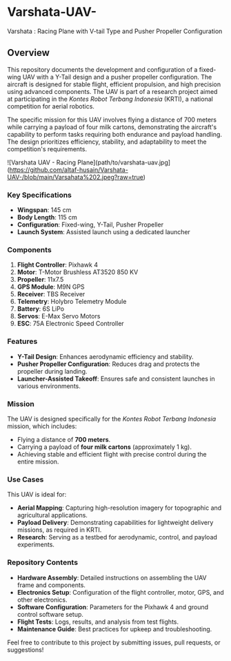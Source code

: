# Varshata-UAV-
Varshata : Racing Plane with V-tail Type and Pusher Propeller Configuration

## Overview
This repository documents the development and configuration of a fixed-wing UAV with a Y-Tail design and a pusher propeller configuration. The aircraft is designed for stable flight, efficient propulsion, and high precision using advanced components. The UAV is part of a research project aimed at participating in the *Kontes Robot Terbang Indonesia* (KRTI), a national competition for aerial robotics. 

The specific mission for this UAV involves flying a distance of 700 meters while carrying a payload of four milk cartons, demonstrating the aircraft's capability to perform tasks requiring both endurance and payload handling. The design prioritizes efficiency, stability, and adaptability to meet the competition's requirements.

![Varshata UAV - Racing Plane](path/to/varshata-uav.jpg](https://github.com/altaf-husain/Varshata-UAV-/blob/main/Varsahata%202.jpeg?raw=true)

### Key Specifications
- **Wingspan**: 145 cm  
- **Body Length**: 115 cm  
- **Configuration**: Fixed-wing, Y-Tail, Pusher Propeller  
- **Launch System**: Assisted launch using a dedicated launcher  

### Components
1. **Flight Controller**: Pixhawk 4   
2. **Motor**: T-Motor Brushless AT3520 850 KV  
3. **Propeller**: 11x7.5  
4. **GPS Module**: M9N GPS  
5. **Receiver**: TBS Receiver  
6. **Telemetry**: Holybro Telemetry Module  
7. **Battery**: 6S LiPo  
8. **Servos**: E-Max Servo Motors  
9. **ESC**: 75A Electronic Speed Controller  

### Features
- **Y-Tail Design**: Enhances aerodynamic efficiency and stability.  
- **Pusher Propeller Configuration**: Reduces drag and protects the propeller during landing.  
- **Launcher-Assisted Takeoff**: Ensures safe and consistent launches in various environments.  

### Mission
The UAV is designed specifically for the *Kontes Robot Terbang Indonesia* mission, which includes:  
- Flying a distance of **700 meters**.  
- Carrying a payload of **four milk cartons** (approximately 1 kg).  
- Achieving stable and efficient flight with precise control during the entire mission.  

### Use Cases
This UAV is ideal for:  
- **Aerial Mapping**: Capturing high-resolution imagery for topographic and agricultural applications.  
- **Payload Delivery**: Demonstrating capabilities for lightweight delivery missions, as required in KRTI.  
- **Research**: Serving as a testbed for aerodynamic, control, and payload experiments.  

### Repository Contents
- **Hardware Assembly**: Detailed instructions on assembling the UAV frame and components.  
- **Electronics Setup**: Configuration of the flight controller, motor, GPS, and other electronics.  
- **Software Configuration**: Parameters for the Pixhawk 4 and ground control software setup.  
- **Flight Tests**: Logs, results, and analysis from test flights.  
- **Maintenance Guide**: Best practices for upkeep and troubleshooting.  

Feel free to contribute to this project by submitting issues, pull requests, or suggestions!
